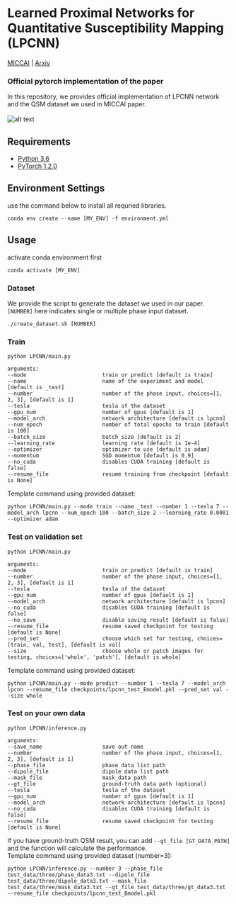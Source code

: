 # Learned Proximal Networks for Quantitative Susceptibility Mapping (LPCNN)
[MICCAI](https://www.google.com "Google's Homepage") | [Arxiv](https://arxiv.org/abs/2008.05024 "Arxiv")
<!--- put link here --->

### Official pytorch implementation of the paper<br>
In this repository, we provides official implementation of LPCNN network and the QSM dataset we used in MICCAI paper.<br><br>
![alt text](https://github.com/Sulam-Group/LPCNN/blob/master/imgs/overall_framework.png "overall framework")

## Requirements
- [Python 3.6](https://www.python.org/)
- [PyTorch 1.2.0](https://pytorch.org)

## Environment Settings
use the command below to install all requried libraries.
```
conda env create --name [MY_ENV] -f environment.yml
```
## Usage
activate conda environment first
```
conda activate [MY_ENV]
```
### Dataset
We provide the script to generate the dataset we used in our paper. `[NUMBER]` here indicates single or multiple phase input dataset.
```
./create_dataset.sh [NUMBER]
```
### Train
```
python LPCNN/main.py 

arguments:
--mode                        train or predict [default is train]
--name                        name of the experiment and model [default is _test]
--number                      number of the phase input, choices=[1, 2, 3], [default is 1]
--tesla                       tesla of the dataset
--gpu_num                     number of gpus [default is 1]
--model_arch                  network architecture [default is lpcnn]
--num_epoch                   number of total epochs to train [default is 100]
--batch_size                  batch size [default is 2]
--learning_rate               learning rate [default is 1e-4]
--optimizer                   optimizer to use [default is adam]
--momentum                    SGD momentum [default is 0.9]
--no_cuda                     disables CUDA training [default is false]
--resume_file                 resume training from checkpoint [default is None]
```
Template command using provided dataset:
```
python LPCNN/main.py --mode train --name _test --number 1 --tesla 7 --model_arch lpcnn --num_epoch 100 --batch_size 2 --learning_rate 0.0001 --optimizer adam
```
### Test on validation set 
```
python LPCNN/main.py

arguments:
--mode                        train or predict [default is train]
--number                      number of the phase input, choices=[1, 2, 3], [default is 1]
--tesla                       tesla of the dataset
--gpu_num                     number of gpus [default is 1]
--model_arch                  network architecture [default is lpcnn]
--no_cuda                     disables CUDA training [default is false]
--no_save                     disable saving result [default is false]
--resume_file                 resume saved checkpoint for testing [default is None]
--pred_set                    choose which set for testing, choices=[train, val, test], [default is val]
--size                        choose whole or patch images for testing, choices=['whole', 'patch'], [default is whole]
```
Template command using provided dataset:
```
python LPCNN/main.py --mode predict --number 1 --tesla 7 --model_arch lpcnn --resume_file checkpoints/lpcnn_test_Emodel.pkl --pred_set val --size whole
```
### Test on your own data
```
python LPCNN/inference.py

arguments:
--save_name                   save out name
--number                      number of the phase input, choices=[1, 2, 3], [default is 1]
--phase_file                  phase data list path
--dipole_file                 dipole data list path
--mask_file                   mask_data path
--gt_file                     ground-truth data path (optional)
--tesla                       tesla of the dataset
--gpu_num                     number of gpus [default is 1]
--model_arch                  network architecture [default is lpcnn]
--no_cuda                     disables CUDA training [default is false]
--resume_file                 resume saved checkpoint for testing [default is None]
```
If you have ground-truth QSM result, you can add `--gt_file [GT_DATA_PATH]` and the function will calculate the performance.<br>
Template command using provided dataset (number=3):
```
python LPCNN/inference.py --number 3 --phase_file test_data/three/phase_data3.txt --dipole_file test_data/three/dipole_data3.txt --mask_file test_data/three/mask_data3.txt --gt_file test_data/three/gt_data3.txt --resume_file checkpoints/lpcnn_test_Bmodel.pkl
```
